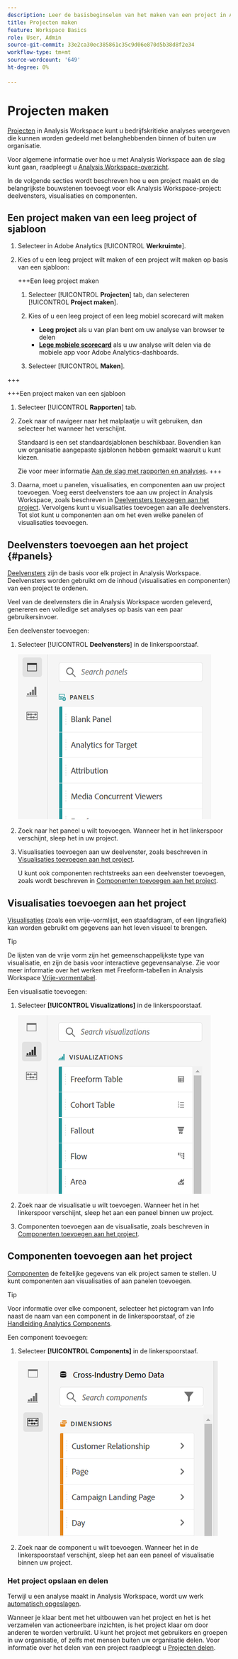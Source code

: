 ```yaml
---
description: Leer de basisbeginselen van het maken van een project in Analysis Workspace
title: Projecten maken
feature: Workspace Basics
role: User, Admin
source-git-commit: 33e2ca30ec385861c35c9d06e870d5b38d8f2e34
workflow-type: tm+mt
source-wordcount: '649'
ht-degree: 0%

---
```


# Projecten maken

[Projecten](/help/analyze/analysis-workspace/build-workspace-project/freeform-overview.md) in Analysis Workspace kunt u bedrijfskritieke analyses weergeven die kunnen worden gedeeld met belanghebbenden binnen of buiten uw organisatie.

Voor algemene informatie over hoe u met Analysis Workspace aan de slag kunt gaan, raadpleegt u [Analysis Workspace-overzicht](/help/analyze/analysis-workspace/home.md).

In de volgende secties wordt beschreven hoe u een project maakt en de belangrijkste bouwstenen toevoegt voor elk Analysis Workspace-project: deelvensters, visualisaties en componenten.

## Een project maken van een leeg project of sjabloon

1. Selecteer in Adobe Analytics [!UICONTROL **Werkruimte**].

1. Kies of u een leeg project wilt maken of een project wilt maken op basis van een sjabloon:

   +++Een leeg project maken

   1. Selecteer [!UICONTROL **Projecten**] tab, dan selecteren [!UICONTROL **Project maken**].

   1. Kies of u een leeg project of een leeg mobiel scorecard wilt maken

      * **Leeg project** als u van plan bent om uw analyse van browser te delen
      * [**Lege mobiele scorecard**](/help/analyze/mobile-app/curator.md) als u uw analyse wilt delen via de mobiele app voor Adobe Analytics-dashboards.
   1. Selecteer [!UICONTROL **Maken**].

+++

   +++Een project maken van een sjabloon

   1. Selecteer [!UICONTROL **Rapporten**] tab.

   1. Zoek naar of navigeer naar het malplaatje u wilt gebruiken, dan selecteer het wanneer het verschijnt.

      Standaard is een set standaardsjablonen beschikbaar. Bovendien kan uw organisatie aangepaste sjablonen hebben gemaakt waaruit u kunt kiezen.

      Zie voor meer informatie [Aan de slag met rapporten en analyses](/help/analyze/reports-analytics/getting-started.md).
+++

1. Daarna, moet u panelen, visualisaties, en componenten aan uw project toevoegen. Voeg eerst deelvensters toe aan uw project in Analysis Workspace, zoals beschreven in [Deelvensters toevoegen aan het project](#add-panels-to-the-project). Vervolgens kunt u visualisaties toevoegen aan alle deelvensters. Tot slot kunt u componenten aan om het even welke panelen of visualisaties toevoegen.

## Deelvensters toevoegen aan het project {#panels}

[Deelvensters](https://experienceleague.adobe.com/docs/analytics/analyze/analysis-workspace/panels/panels.html) zijn de basis voor elk project in Analysis Workspace. Deelvensters worden gebruikt om de inhoud (visualisaties en componenten) van een project te ordenen.

Veel van de deelvensters die in Analysis Workspace worden geleverd, genereren een volledige set analyses op basis van een paar gebruikersinvoer.

Een deelvenster toevoegen:

1. Selecteer [!UICONTROL **Deelvensters**] in de linkerspoorstaaf.

   ![](assets/build-panels.png)

1. Zoek naar het paneel u wilt toevoegen. Wanneer het in het linkerspoor verschijnt, sleep het in uw project.

1. Visualisaties toevoegen aan uw deelvenster, zoals beschreven in [Visualisaties toevoegen aan het project](#add-visualizations-to-the-project).

   U kunt ook componenten rechtstreeks aan een deelvenster toevoegen, zoals wordt beschreven in [Componenten toevoegen aan het project](#add-components-to-the-project).

## Visualisaties toevoegen aan het project

[Visualisaties](https://experienceleague.adobe.com/docs/analytics/analyze/analysis-workspace/visualizations/freeform-analysis-visualizations.html) (zoals een vrije-vormlijst, een staafdiagram, of een lijngrafiek) kan worden gebruikt om gegevens aan het leven visueel te brengen.

>[!TIP]
>
>De lijsten van de vrije vorm zijn het gemeenschappelijkste type van visualisatie, en zijn de basis voor interactieve gegevensanalyse. Zie voor meer informatie over het werken met Freeform-tabellen in Analysis Workspace [Vrije-vormentabel](/help/analyze/analysis-workspace/visualizations/freeform-table/freeform-table.md).

Een visualisatie toevoegen:

1. Selecteer **[!UICONTROL Visualizations]** in de linkerspoorstaaf.

   ![](assets/build-visualizations.png)

1. Zoek naar de visualisatie u wilt toevoegen. Wanneer het in het linkerspoor verschijnt, sleep het aan een paneel binnen uw project.

1. Componenten toevoegen aan de visualisatie, zoals beschreven in [Componenten toevoegen aan het project](#add-components-to-the-project).

## Componenten toevoegen aan het project

[Componenten](/help/analyze/analysis-workspace/components/analysis-workspace-components.md) de feitelijke gegevens van elk project samen te stellen. U kunt componenten aan visualisaties of aan panelen toevoegen.

>[!TIP]
>
>Voor informatie over elke component, selecteer het pictogram van Info naast de naam van een component in de linkerspoorstaaf, of zie [Handleiding Analytics Components](/help/components/home.md).

Een component toevoegen:

1. Selecteer **[!UICONTROL Components]** in de linkerspoorstaaf.

   ![](assets/build-components.png)

1. Zoek naar de component u wilt toevoegen. Wanneer het in de linkerspoorstaaf verschijnt, sleep het aan een paneel of visualisatie binnen uw project.

### Het project opslaan en delen

Terwijl u een analyse maakt in Analysis Workspace, wordt uw werk [automatisch opgeslagen](/help/analyze/analysis-workspace/build-workspace-project/save-projects.md).

Wanneer je klaar bent met het uitbouwen van het project en het is het verzamelen van actioneerbare inzichten, is het project klaar om door anderen te worden verbruikt. U kunt het project met gebruikers en groepen in uw organisatie, of zelfs met mensen buiten uw organisatie delen. Voor informatie over het delen van een project raadpleegt u [Projecten delen](/help/analyze/analysis-workspace/curate-share/share-projects.md).

